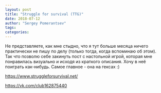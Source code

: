 ```yaml
---
layout: post
title: "Struggle for survival (TTG)"
date: 2018-07-12
author: "Sergey Pomerantsev"
tags:
categories:
---
```


Не представляете, как мне стыдно, что я тут больше месяца ничего практически не пишу по делу (только тогда, когда вспоминаю об этом).
Так что позволю себе закинуть пост с настольной игрой, которая мне понравилась визуально и исходя из краткого описания.
Хочу в неё поиграть как-нибудь.
Самое главное - она на гексах :)

<https://www.struggleforsurvival.net/>

<https://vk.com/club162875440>
